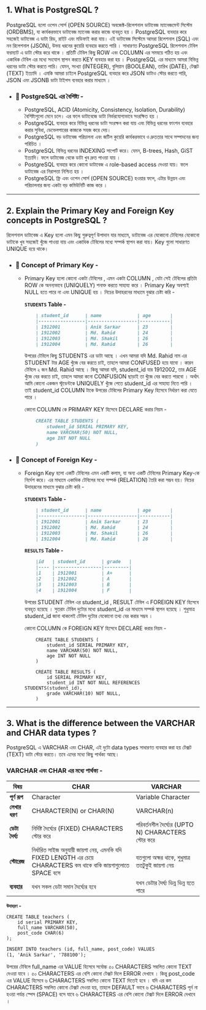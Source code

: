 

## 1. What is PostgreSQL ?

PostgreSQL হলো ওপেন সোর্স (OPEN SOURCE) অবজেক্ট-রিলেশনাল ডাটাবেজ ম্যানেজমেন্ট সিস্টেম (ORDBMS), যা কার্যকরভাবে ডাটাবেজ ম্যানেজ করার কাজে ব্যবহৃত হয় ।
PostgreSQL ব্যবহার করে সহজেই ডাটাবেজ এ ডাটা রিড, রাইট এবং মডিফাই করা যায়। এই ডাটাবেজ সিস্টেমে আমরা রিলেশনাল (SQL) এবং নন রিলেশনাল (JSON), উভয় ধরনের কুয়েরি ব্যবহার করতে পারি ।
সাধারণত PostgreSQL রিলেশনাল টেবিল ফরম্যাট এ ডাটা স্টোর করে থাকে । প্রতিটি টেবিল কিছু ROW এবং COLUMN এর সমন্বয়ে গঠিত হয় এবং একাধিক টেবিল এর মধ্যে সংযোগ স্থাপন করতে KEY ব্যবহার করা হয় । PostgreSQL এর মাধ্যমে আমরা বিভিন্ন ধরনের ডাটা স্টোর করতে পারি। যেমন, সংখ্যা (INTEGER), বুলিয়ান (BOOLEAN), তারিখ (DATE), টেক্সট (TEXT) ইত্যাদি । এমকি আমরা চাইলে PostgreSQL ব্যবহার করে JSON ডাটাও স্টোর করতে পারি, JSON এবং JSONB ডাটা টাইপস ব্যবহার করার মাধ্যমে ।


- ### 📌 PostgreSQL এর বৈশিষ্ট্য -

    - PostgreSQL, ACID (Atomicity, Consistency, Isolation, Durability) বৈশিষ্ট্যগুলো মেনে চলে। এর ফলে ডাটাবেজে ডাটা নির্ভরযোগ্যভাবে সংরক্ষিত হয় ।
    - PostgreSQL ব্যবহার করে বিভিন্ন ধরনের ডাটা সংরক্ষন করা যায় এবং বিভিন্ন ধরনের ফাংশন ব্যবহার করার সুবিধা, ডেভেলপারের কাজকে সহজ করে দেয়।
    - PostgreSQL বড় ডাটাবেজ পরিচালনা এবং জটিল কুয়েরি কার্যকরভাবে ও দ্রুততার সাথে সম্পাদনের জন্য পরিচিত ।
    - PostgreSQL বিভিন্ন ধরনের INDEXING সাপোর্ট করে। যেমন, B-trees, Hash, GiST ইত্যাদি। ফলে ডাটাবেজ থেকে ডাটা খুব দ্রুত পাওয়া যায় ।
    - PostgreSQL ব্যবহার করে কোনো ডাটাবেজ এ role-based access দেওয়া যায়। ফলে ডাটাবেজ এর নিরাপত্তা নিশ্চিত হয় ।
    - PostgreSQL ফ্রি এবং ওপেন সোর্স (OPEN SOURCE) হওয়ার ফলে, এটার উন্নয়ন এবং পরিচালনার জন্য একটা বড় কমিউনিটি কাজ করে ।

----
## 2. Explain the Primary Key and Foreign Key concepts in PostgreSQL ?
রিলেশনাল ডাটাবেজ এ Key হলো এমন কিছু গুরুত্বপূর্ণ উপাদান যার মাধ্যমে, ডাটাবেজ এর যেকোনো টেবিলের যেকোনো ডাটাকে খুব সহজেই খুঁজে পাওয়া যায় এবং একাধিক টেবিলের মধ্যে সম্পর্ক স্থাপন করা যায়। Key গুলো সাধারণত UNIQUE হয়ে থাকে।
- ### 📌 Concept of Primary Key -
    - Primary Key হলো কোনো একটা টেবিলের , এমন একটা COLUMN , যেটা সেই টেবিলের প্রতিটা ROW কে অনন্যভাবে (UNIQUELY) শনাক্ত করতে সাহায্য করে । Primary Key অবশ্যই NULL হতে পারে না এবং UNIQUE হয় । নিচের উদাহরনের মাধ্যমে বুঝার চেষ্টা করি -

        **`STUDENTS` Table -**
        ```markdown    
            | student_id      | name             | age       |
            |-----------------|------------------|-----------|
            | 1912001         | Anik Sarkar      | 23        |
            | 1912002         | Md. Rahid        | 24        |
            | 1912003         | Md. Shakil       | 26        |
            | 1912004         | Md. Rahid        | 26        |
        ```

        উপরের টেবিলে কিছু STUDENTS এর ডাটা আছে । এখন আমরা যদি Md. Rahid নাম এর STUDENT টার AGE খুঁজে বের করতে চাই, তাহলে আমরা CONFUSED হয়ে যাবো । কারন টেবিলে ২ জন Md. Rahid আছে । কিন্তু আমরা যদি, student_id যার 1912002, তার AGE খুঁজে বের করতে চাই, তাহলে আমরা কনো CONFUSION ছাড়াই তা খুঁজে বের করতে পারবো । অর্থাৎ আমি কোনো একজন স্টূডেন্টকে UNIQUELY খুঁজে পেতে student_id এর সাহায্য নিতে পারি । তাই student_id COLUMN টাকে উপরের টেবিলের Primary Key হিসেবে নির্ধারণ করা যেতে পারে ।

        কোনো COLUMN কে PRIMARY KEY হিসেবে DECLARE করার নিয়ম -
        ```markdown
            CREATE TABLE STUDENTS (
                student_id SERIAL PRIMARY KEY,
                name VARCHAR(50) NOT NULL,
                age INT NOT NULL
            )
        ```
- ### 📌 Concept of Foreign Key -
    - Foreign Key হলো একটি টেবিলের এমন একটি কলাম, যা অন্য একটি টেবিলের Primary Key-কে নির্দেশ করে। এর মাধ্যমে একাধিক টেবিলের মধ্যে সম্পর্ক (RELATION) তৈরি করা সম্ভব হয়। 
    নিচের উদাহরনের মাধ্যমে বুঝার চেষ্টা করি -

        **`STUDENTS` Table -**
        ```markdown
            | student_id      | name             | age       |
            |-----------------|------------------|-----------|
            | 1912001         | Anik Sarkar      | 23        |
            | 1912002         | Md. Rahid        | 24        |
            | 1912003         | Md. Shakil       | 26        |
            | 1912004         | Md. Rahid        | 26        |
        ```
        **`RESULTS` Table -**
        ```markdown
            |id   | student_id      | grade   |         
            |---- |-----------------|---------|
            |1    | 1912001         | A+      |
            |2    | 1912002         | A       |
            |3    | 1912003         | B       |
            |4    | 1912004         | F       |
        ```

        উপরের STUDENT টেবিল এর student_id , RESULT টেবিল এ FOREIGN KEY হিসেবে ব্যবহৃত হয়েছে । সুতরাং টেবিল দুটোর মধ্যে student_id এর মাধ্যমে সম্পর্ক স্থাপন হয়েছে । শুধুমাত্র student_id জানা থাকলেই টেবিল দুটোর যেকোনো তথ্য বের করার সম্ভব । 

        কোনো COLUMN কে FOREIGN KEY হিসেবে DECLARE করার নিয়ম -

        ```mardown
            CREATE TABLE STUDENTS (
                student_id SERIAL PRIMARY KEY,
                name VARCHAR(50) NOT NULL,
                age INT NOT NULL
            )

            CREATE TABLE RESULTS (
                id SERIAL PRIMARY KEY,
                student_id INT NOT NULL REFERENCES STUDENTS(student_id),
                grade VARCHAR(10) NOT NULL,
            )
        ```
---
## 3. What is the difference between the VARCHAR and CHAR data types ?
PostgreSQL এ VARCHAR এবং CHAR, এই দুটো data types সাধারণত ব্যবহার করা হয় টেক্সট (TEXT) ডাটা স্টোর করতে। তবে এদের মধ্যে কিছু পার্থক্য আছে।
### VARCHAR এবং CHAR এর মধ্যে পার্থক্য -

| বিষয়                    | CHAR                          | VARCHAR                             |
|-------------------------|-------------------------------|-------------------------------------|
| **পূর্ণ রূপ**             | Character                     | Variable Character                  |
| **লেখার ধরণ**          | CHARACTER(N) or CHAR(N)      | VARCHAR(n)                          |
| **ডেটা দৈর্ঘ্য**           | নির্দিষ্ট দৈর্ঘ্যের (FIXED) CHARACTERS স্টোর করে     | পরিবর্তনশীল দৈর্ঘ্যের (UPTO N) CHARACTERS স্টোর করে   |
| **স্টোরেজ**             | নির্ধারিত সাইজ অনুযায়ী জায়গা নেয়, এমনকি যদি FIXED LENGTH এর চেয়ে CHARACTERS কম থাকে বাকি জায়গাগুলোতে SPACE বসে | যতগুলো অক্ষর থাকে, শুধুমাত্র ততটুকুই জায়গা নেয়  |
| **ব্যবহার**              | যখন সকল ডেটা সমান দৈর্ঘ্যের হবে    | যখন ডেটার দৈর্ঘ্য ভিন্ন ভিন্ন হতে পারে  |

**`উদাহরণ` -**
```mardown
CREATE TABLE teachers (
    id serial PRIMARY KEY,
    full_name VARCHAR(50),
    post_code CHAR(6)
);
```
```markdown
INSERT INTO teachers (id, full_name, post_code) VALUES
(1, 'Anik Sarkar', '788100');

```
উপরের টেবিলে full_name এর VALUE হিসেবে সর্বোচ্চ ৫০ CHARACTERS সম্বলিত কোনো TEXT দেওয়া যাবে । ৫০ CHARACTERS এর বেশি কোনো টেক্সট দিলে ERROR দেখাবে ।
কিন্তু post_code এর VALUE হিসেবে ৬ CHARACTERS সম্বলিত কোনো TEXT দিতেই হবে । যদি এর কম CHARACTERS সম্বলিত কোনো টেক্সট দেওয়া হয়, তাহলে DEFAULT ভাবে ৬ CHARACTERS পূর্ন না হওয়া পর্যন্ত স্পেস (SPACE) বসে যাবে ৬ CHARACTERS এর বেশি কোনো টেক্সট দিলে ERROR দেখাবে ।
